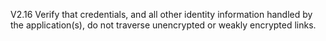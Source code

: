 V2.16 Verify that credentials, and all other identity information handled by the application(s), do not traverse unencrypted or weakly encrypted links.